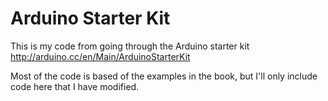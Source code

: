 Arduino Starter Kit
===================

This is my code from going through the Arduino starter kit http://arduino.cc/en/Main/ArduinoStarterKit

Most of the code is based of the examples in the book, but I'll only include code here that I have modified.
